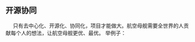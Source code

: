 ## 开源协同
<span style="display: inline-block;width:20px;"></span>只有去中心化、开源化、协同化，项目才能做大。航空母舰需要全世界的人贡献每个人的想法，让航空母舰更优、最优。
举例子：
